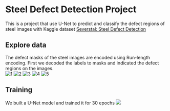# Steel Defect Detection Project

This is a project that use U-Net to predict and classify the defect regions of steel images with Kaggle dataset [Severstal: Steel Defect Detection](https://www.kaggle.com/c/severstal-steel-defect-detection/overview/evaluation)  
  

## Explore data
The defect masks of the steel images are encoded using Run-length encoding. First we decoded the labels to masks and indicated the defect regions on the images.  
![1](https://github.com/RocioLiu/DefectDetection/blob/master/assets/0002cc93b.jpg)
![2](https://github.com/RocioLiu/DefectDetection/blob/master/assets/0007a71bf.jpg)
![3](https://github.com/RocioLiu/DefectDetection/blob/master/assets/000a4bcdd.jpg)
![4](https://github.com/RocioLiu/DefectDetection/blob/master/assets/000f6bf48.jpg)
![5](https://github.com/RocioLiu/DefectDetection/blob/master/assets/0014fce06.jpg)
  
  
## Training
We built a U-Net model and trained it for 30 epochs
![](https://lmb.informatik.uni-freiburg.de/people/ronneber/u-net/u-net-architecture.png)    
  
 
